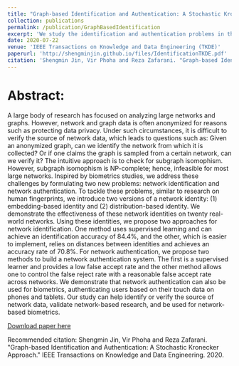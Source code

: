 ```yaml
---
title: "Graph-based Identification and Authentication: A Stochastic Kronecker Approach"
collection: publications
permalink: /publication/GraphBasedIdentification
excerpt: 'We study the identification and authentication problems in the graph settings. We demonstrate the method can be used for biometrics, authenticating users based on their touch data on phones and tablets.'
date: 2020-07-22
venue: 'IEEE Transactions on Knowledge and Data Engineering (TKDE)'
paperurl: 'http://shengminjin.github.io/files/IdentificationTKDE.pdf'
citation: 'Shengmin Jin, Vir Phoha and Reza Zafarani. "Graph-based Identification and Authentication: A Stochastic Kronecker Approach." IEEE Transactions on Knowledge and Data Engineering. 2020.'
---
```

Abstract:
======
A large body of research has focused on analyzing large networks and graphs. However, network and graph data is often anonymized for reasons such as protecting data privacy. Under such circumstances, it is difficult to verify the source of network data, which leads to questions such as: Given an anonymized graph, can we identify the network from which it is collected? Or if one claims the graph is sampled from a certain network, can we verify it? The intuitive approach is to check for subgraph isomophism. However, subgraph isomophism is NP-complete; hence, infeasible for most large networks. Inspired by biometrics studies, we address these challenges by formulating two new problems: network identification and network authentication. To tackle these problems, similar to research on human fingerprints, we introduce two versions of a network identity: (1) embedding-based identity and (2) distribution-based identity. We demonstrate the effectiveness of these network identities on twenty real-world networks. Using these identities, we propose two approaches for network identification. One method uses supervised learning and can achieve an identification accuracy of 84.4%, and the other, which is easier to implement, relies on distances between identities and achieves an accuracy rate of 70.8%. For network authentication, we propose two methods to build a network authentication system. The first is a supervised learner and provides a low false accept rate and the other method allows one to control the false reject rate with a reasonable false accept rate across networks. We demonstrate that network authentication can also be used for biometrics, authenticating users based on their touch data on phones and tablets. Our study can help identify or verify the source of network data, validate network-based research, and be used for network-based biometrics.

[Download paper here](http://shengminjin.github.io/files/IdentificationTKDE.pdf)

Recommended citation: Shengmin Jin, Vir Phoha and Reza Zafarani. "Graph-based Identification and Authentication: A Stochastic Kronecker Approach." IEEE Transactions on Knowledge and Data Engineering. 2020.

